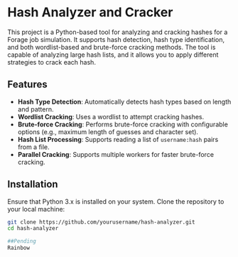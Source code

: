 # Hash Analyzer and Cracker

This project is a Python-based tool for analyzing and cracking hashes for a Forage job simulation. It supports hash detection, hash type identification, and both wordlist-based and brute-force cracking methods. The tool is capable of analyzing large hash lists, and it allows you to apply different strategies to crack each hash.

## Features
- **Hash Type Detection**: Automatically detects hash types based on length and pattern.
- **Wordlist Cracking**: Uses a wordlist to attempt cracking hashes.
- **Brute-force Cracking**: Performs brute-force cracking with configurable options (e.g., maximum length of guesses and character set).
- **Hash List Processing**: Supports reading a list of `username:hash` pairs from a file.
- **Parallel Cracking**: Supports multiple workers for faster brute-force cracking.

## Installation

Ensure that Python 3.x is installed on your system. Clone the repository to your local machine:

```bash
git clone https://github.com/yourusername/hash-analyzer.git
cd hash-analyzer

##Pending
Rainbow
